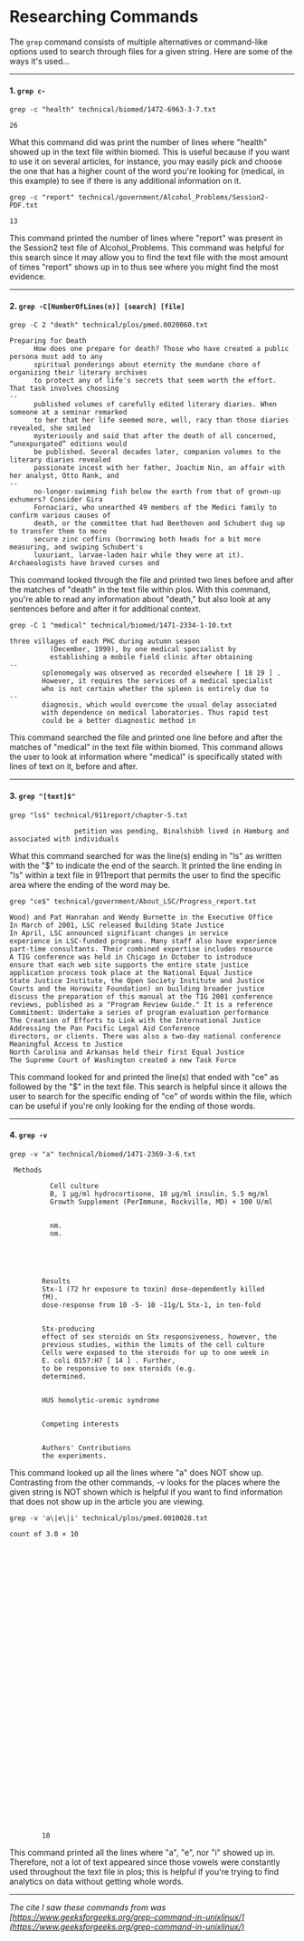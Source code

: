 # Researching Commands
The ```grep``` command consists of multiple alternatives or command-like options used to search through files for a given string. Here are some of the ways it's used... 

***

#### 1. ```grep c-```
  ```
  grep -c "health" technical/biomed/1472-6963-3-7.txt
  ```
  ```
  26
  ```
 What this command did was print the number of lines where "health" showed up in the text file within biomed. This is useful because if you want to use it on several articles, for instance, you may easily pick and choose the one that has a higher count of the word you're looking for (medical, in this example) to see if there is any additional information on it.
  ```
  grep -c "report" technical/government/Alcohol_Problems/Session2-PDF.txt
  ``` 
  ```
  13
  ```
 This command printed the number of lines where "report" was present in the Session2 text file of Alcohol_Problems. This command was helpful for this search since it may allow you to find the text file with the most amount of times "report" shows up in to thus see where you might find the most evidence. 

***

#### 2. ```grep -C[NumberOfLines(n)] [search] [file]``` 
  ```
  grep -C 2 "death" technical/plos/pmed.0020060.txt
  ``` 
  ```
  Preparing for Death
        How does one prepare for death? Those who have created a public persona must add to any
        spiritual ponderings about eternity the mundane chore of organizing their literary archives
        to protect any of life's secrets that seem worth the effort. That task involves choosing
--
        published volumes of carefully edited literary diaries. When someone at a seminar remarked
        to her that her life seemed more, well, racy than those diaries revealed, she smiled
        mysteriously and said that after the death of all concerned, “unexpurgated” editions would
        be published. Several decades later, companion volumes to the literary diaries revealed
        passionate incest with her father, Joachim Nin, an affair with her analyst, Otto Rank, and
--
        no-longer-swimming fish below the earth from that of grown-up exhumers? Consider Gira
        Fornaciari, who unearthed 49 members of the Medici family to confirm various causes of
        death, or the committee that had Beethoven and Schubert dug up to transfer them to more
        secure zinc coffins (borrowing both heads for a bit more measuring, and swiping Schubert's
        luxuriant, larvae-laden hair while they were at it). Archaeologists have braved curses and
 ```
 
This command looked through the file and printed two lines before and after the matches of "death" in the text file within plos. With this command, you're able to read any information about "death," but also look at any sentences before and after it for additional context.


```
grep -C 1 "medical" technical/biomed/1471-2334-1-10.txt
```

```
three villages of each PHC during autumn season
          (December, 1999), by one medical specialist by
          establishing a mobile field clinic after obtaining
--
        splenomegaly was observed as recorded elsewhere [ 18 19 ] .
        However, it requires the services of a medical specialist
        who is not certain whether the spleen is entirely due to
--
        diagnosis, which would overcome the usual delay associated
        with dependence on medical laboratories. Thus rapid test
        could be a better diagnostic method in 
 ```

This command searched the file and printed one line before and after the matches of "medical" in the text file within biomed. This command allows the user to look at information where "medical" is specifically stated with lines of text on it, before and after.

***

#### 3. ```grep "[text]$"```

```
grep "ls$" technical/911report/chapter-5.txt 
```

```
                petition was pending, Binalshibh lived in Hamburg and associated with individuals
```
What this command searched for was the line(s) ending in "ls" as written with the "$" to indicate the end of the search. It printed the line ending in "ls" within a text file in 911report that permits the user to find the specific area where the ending of the word may be.
```
grep "ce$" technical/government/About_LSC/Progress_report.txt 
```
```
Wood) and Pat Hanrahan and Wendy Burnette in the Executive Office
In March of 2001, LSC released Building State Justice
In April, LSC announced significant changes in service
experience in LSC-funded programs. Many staff also have experience
part-time consultants. Their combined expertise includes resource
A TIG conference was held in Chicago in October to introduce
ensure that each web site supports the entire state justice
application process took place at the National Equal Justice
State Justice Institute, the Open Society Institute and Justice
Courts and the Horowitz Foundation) on building broader justice
discuss the preparation of this manual at the TIG 2001 conference
reviews, published as a "Program Review Guide." It is a reference
Commitment: Undertake a series of program evaluation performance
The Creation of Efforts to Link with the International Justice
Addressing the Pan Pacific Legal Aid Conference
directors, or clients. There was also a two-day national conference
Meaningful Access to Justice
North Carolina and Arkansas held their first Equal Justice
The Supreme Court of Washington created a new Task Force
```
This command looked for and printed the line(s) that ended with "ce" as followed by the "$" in the text file. This search is helpful since it allows the user to search for the specific ending of "ce" of words within the file, which can be useful if you're only looking for the ending of those words.
***

#### 4. ```grep -v```
```
grep -v "a" technical/biomed/1471-2369-3-6.txt    
```
```
 Methods
        
          Cell culture
          B, 1 μg/ml hydrocortisone, 10 μg/ml insulin, 5.5 mg/ml
          Growth Supplement (PerImmune, Rockville, MD) + 100 U/ml
        
        
          nm.
          nm.
        
        
        
      
      
        Results
        Stx-1 (72 hr exposure to toxin) dose-dependently killed
        fM).
        dose-response from 10 -5- 10 -11g/L Stx-1, in ten-fold
      
      
        Stx-producing 
        effect of sex steroids on Stx responsiveness, however, the
        previous studies, within the limits of the cell culture
        Cells were exposed to the steroids for up to one week in
        E. coli 0157:H7 [ 14 ] . Further,
        to be responsive to sex steroids (e.g.
        determined.
      
      
        HUS hemolytic-uremic syndrome
      
      
        Competing interests
      
      
        Authors' Contributions
        the experiments.
 ```
This command looked up all the lines where "a" does NOT show up. Contrasting from the other commands, -v looks for the places where the given string is NOT shown which is helpful if you want to find information that does not show up in the article you are viewing.
```
grep -v 'a\|e\|i' technical/plos/pmed.0010028.txt     
```
```
count of 3.0 × 10
        
        
        
        
          
          
          
          
          
          
        
        
        
        
          
          
          
          
          
          
        
        
        
        
        
      
      
        
        
        
        
        
        
        
        
      
      
        10
```
This command printed all the lines where "a", "e", nor "i" showed up in. Therefore, not a lot of text appeared since those vowels were constantly used throughout the text file in plos; this is helpful if you're trying to find analytics on data without getting whole words.

***
*The cite I saw these commands from was [https://www.geeksforgeeks.org/grep-command-in-unixlinux/](https://www.geeksforgeeks.org/grep-command-in-unixlinux/)*
